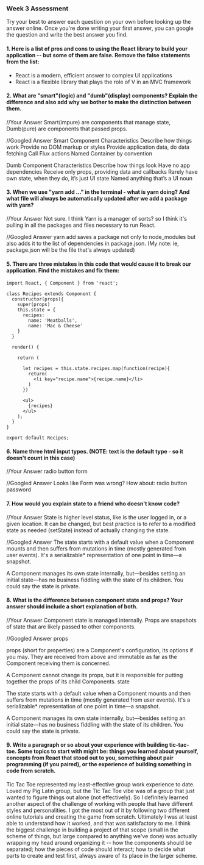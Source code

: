 ### Week 3 Assessment

Try your best to answer each question on your own before looking up the answer online. Once you're done writing your first answer, you can google the question and write the best answer you find.

#### 1. Here is a list of pros and cons to using the React library to build your application -- but some of them are false. Remove the false statements from the list:


- React is a modern, efficient answer to complex UI applications
- React is a flexible library that plays the role of V in an MVC framework


 #### 2. What are "smart"(logic) and "dumb"(display) components? Explain the difference and also add why we bother to make the distinction between them.


 //Your Answer Smart(impure) are components that manage state, Dumb(pure) are components that passed props.


 //Googled Answer
 Smart Component Characteristics
     Describe how things work
     Provide no DOM markup or styles
     Provide application data, do data fetching
     Call Flux actions
     Named Container by convention

 Dumb Component Characteristics
     Describe how things look
     Have no app dependencies
     Receive only props, providing data and callbacks
     Rarely have own state, when they do, it’s just UI state
     Named anything that’s a UI noun


#### 3. When we use "yarn add ..." in the terminal - what is yarn doing? And what file will always be automatically updated after we add a package with yarn?


 //Your Answer
Not sure.  I think Yarn is a manager of sorts?  so I think it's pulling in all the packages and files necessary to run React.

 //Googled Answer
yarn add saves a package not only to node_modules but also adds it to the list of dependencies in package.json.  (My note: ie, package.json will be the file that's always updated)

#### 5. There are three mistakes in this code that would cause it to break our application. Find the mistakes and fix them:

    import React, { Component } from 'react';

    class Recipes extends Component {
      constructor(props){
        super(props)
        this.state = {
          recipes:
            name: 'Meatballs',
            name: 'Mac & Cheese'
        }
      }

      render() {

        return (

          let recipes = this.state.recipes.map(function(recipe){
            return(
              <li key="recipe.name">{recipe.name}</li>
            )
          })

          <ul>
            {recipes}
          </ul>
        );
      }
    }

    export default Recipes;

#### 6. Name three html input types. (NOTE: text is the default type - so it doesn't count in this case)

 //Your Answer
radio
button
form

 //Googled Answer
Looks like Form was wrong?  How about:
radio
button
password

 #### 7. How would you explain state to a friend who doesn't know code?

 //Your Answer
State is higher level status, like is the user logged in, or a given location.  It can be changed, but best practice is to refer to a modified state as needed (setState) instead of actually changing the state.

 //Googled Answer
 The state starts with a default value when a Component mounts and then suffers from mutations in time (mostly generated from user events). It's a serializable* representation of one point in time—a snapshot.

 A Component manages its own state internally, but—besides setting an initial state—has no business fiddling with the state of its children. You could say the state is private.

 #### 8. What is the difference between component state and props? Your answer should include a short explanation of both.


 //Your Answer
Component state is managed internally.  Props are snapshots of state that are likely passed to other components.

 //Googled Answer
 props

 props (short for properties) are a Component's configuration, its options if you may. They are received from above and immutable as far as the Component receiving them is concerned.

 A Component cannot change its props, but it is responsible for putting together the props of its child Components.
 state

 The state starts with a default value when a Component mounts and then suffers from mutations in time (mostly generated from user events). It's a serializable* representation of one point in time—a snapshot.

 A Component manages its own state internally, but—besides setting an initial state—has no business fiddling with the state of its children. You could say the state is private.

#### 9. Write a paragraph or so about your experience with building tic-tac-toe. Some topics to start with might be: things you learned about yourself, concepts from React that stood out to you, something about pair programming (if you paired), or the experience of building something in code from scratch.

Tic Tac Toe represented my least-effective group work experience to date.  Loved my Pig Latin group, but the Tic Tac Toe vibe was of a group that just wanted to figure things out alone (not effectively).  So I definitely learned another aspect of the challenge of working with people that have different styles and personalities.  I got the most out of it by following two different online tutorials and creating the game from scratch.  Ultimately I was at least able to understand how it worked, and that was satisfactory to me.  I think the biggest challenge in building a project of that scope (small in the scheme of things, but large compared to anything we've done) was actually wrapping my head around organizing it -- how the components should be separated; how the pieces of code should interact; how to decide what parts to create and test first, always aware of its place in the larger scheme.
